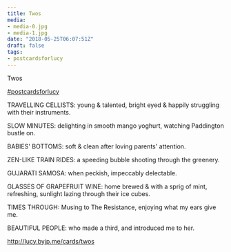 ```yaml
---
title: Twos
media:
- media-0.jpg
- media-1.jpg
date: "2018-05-25T06:07:51Z"
draft: false
tags:
- postcardsforlucy
---
```

Twos

[#postcardsforlucy](/tags/postcardsforlucy)



TRAVELLING CELLISTS: young & talented, bright eyed & happily struggling with their instruments.



SLOW MINUTES: delighting in smooth mango yoghurt, watching Paddington bustle on.



BABIES' BOTTOMS: soft & clean after loving parents' attention.



ZEN-LIKE TRAIN RIDES: a speeding bubble shooting through the greenery.



GUJARATI SAMOSA: when peckish, impeccably delectable.



GLASSES OF GRAPEFRUIT WINE: home brewed & with a sprig of mint, refreshing, sunlight lazing through their ice cubes.



TIMES THROUGH: Musing to The Resistance, enjoying what my ears give me.



BEAUTIFUL PEOPLE: who made a third, and introduced me to her.



http://lucy.byjp.me/cards/twos
